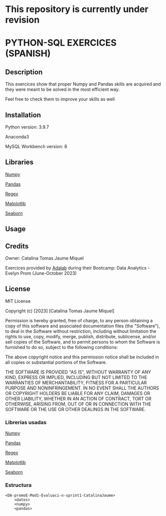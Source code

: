 # This repository is currently under revision

# PYTHON-SQL EXERCICES (SPANISH)

## Description

This exercices show that proper Numpy and Pandas skills are acquired and they were meant to be solved in the most efficient way.

Feel free to check them to improve your skills as well


## Installation

Python version: 3.9.7

Anaconda3

MySQL Workbench version: 8

## Libraries

[Numpy](https://numpy.org/doc/)

[Pandas](https://pandas.pydata.org/docs/user_guide/index.html)

[Regex](https://docs.python.org/3/library/re.html)

[Matplotlib](https://matplotlib.org/3.5.1/plot_types/index.html)

[Seaborn](https://seaborn.pydata.org/)


## Usage



## Credits

Owner: Catalina Tomas Jaume Miquel

Exercices provided by [Adalab](https://adalab.es/) during their Bootcamp: Data Analytics - Evelyn Prom (June-October 2023)


## License

MIT License

Copyright (c) [2023] [Catalina Tomas Jaume Miquel]

Permission is hereby granted, free of charge, to any person obtaining a copy
of this software and associated documentation files (the "Software"), to deal
in the Software without restriction, including without limitation the rights
to use, copy, modify, merge, publish, distribute, sublicense, and/or sell
copies of the Software, and to permit persons to whom the Software is
furnished to do so, subject to the following conditions:

The above copyright notice and this permission notice shall be included in all
copies or substantial portions of the Software.

THE SOFTWARE IS PROVIDED "AS IS", WITHOUT WARRANTY OF ANY KIND, EXPRESS OR
IMPLIED, INCLUDING BUT NOT LIMITED TO THE WARRANTIES OF MERCHANTABILITY,
FITNESS FOR A PARTICULAR PURPOSE AND NONINFRINGEMENT. IN NO EVENT SHALL THE
AUTHORS OR COPYRIGHT HOLDERS BE LIABLE FOR ANY CLAIM, DAMAGES OR OTHER
LIABILITY, WHETHER IN AN ACTION OF CONTRACT, TORT OR OTHERWISE, ARISING FROM,
OUT OF OR IN CONNECTION WITH THE SOFTWARE OR THE USE OR OTHER DEALINGS IN THE
SOFTWARE.


### Librerías usadas
[Numpy](https://numpy.org/doc/)

[Pandas](https://pandas.pydata.org/docs/user_guide/index.html)

[Regex](https://docs.python.org/3/library/re.html)

[Matplotlib](https://matplotlib.org/3.5.1/plot_types/index.html)

[Seaborn](https://seaborn.pydata.org/)
   

### Estructura 

    <DA-promoE-Mod1-Evaluaci-n-sprint1-CatalinaJaume>
        <datos>
        <numpy> 
        <pandas>       
        

